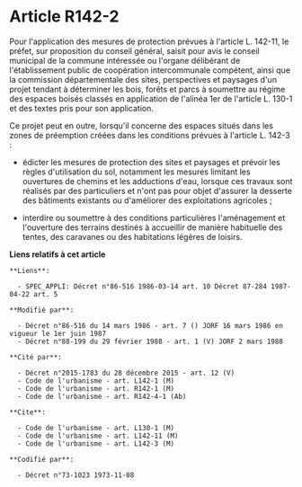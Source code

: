 # Article R142-2

Pour l'application des mesures de protection prévues à l'article L. 142-11, le préfet, sur proposition du conseil général,
saisit pour avis le conseil municipal de la commune intéressée ou l'organe délibérant de l'établissement public de
coopération intercommunale compétent, ainsi que la commission départementale des sites, perspectives et paysages d'un projet
tendant à déterminer les bois, forêts et parcs à soumettre au régime des espaces boisés classés en application de l'alinéa
1er de l'article L. 130-1 et des textes pris pour son application.

Ce projet peut en outre, lorsqu'il concerne des espaces situés dans les zones de préemption créées dans les conditions
prévues à l'article L. 142-3 :

- édicter les mesures de protection des sites et paysages et prévoir les règles d'utilisation du sol, notamment les mesures
limitant les ouvertures de chemins et les adductions d'eau, lorsque ces travaux sont réalisés par des particuliers et n'ont
pas pour objet d'assurer la desserte des bâtiments existants ou d'améliorer des exploitations agricoles ;

- interdire ou soumettre à des conditions particulières l'aménagement et l'ouverture des terrains destinés à accueillir de
manière habituelle des tentes, des caravanes ou des habitations légères de loisirs.

**Liens relatifs à cet article**

	**Liens**:

	  - SPEC_APPLI: Décret n°86-516 1986-03-14 art. 10 Décret 87-284 1987-04-22 art. 5

	**Modifié par**:

	  - Décret n°86-516 du 14 mars 1986 - art. 7 () JORF 16 mars 1986 en vigueur le 1er juin 1987
	  - Décret n°88-199 du 29 février 1988 - art. 1 (V) JORF 2 mars 1988

	**Cité par**:

	  - Décret n°2015-1783 du 28 décembre 2015 - art. 12 (V)
	  - Code de l'urbanisme - art. L142-1 (M)
	  - Code de l'urbanisme - art. R142-1 (M)
	  - Code de l'urbanisme - art. R142-4-1 (Ab)

	**Cite**:

	  - Code de l'urbanisme - art. L130-1 (M)
	  - Code de l'urbanisme - art. L142-11 (M)
	  - Code de l'urbanisme - art. L142-3 (M)

	**Codifié par**:

	  - Décret n°73-1023 1973-11-08
